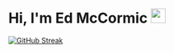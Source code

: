 # Hi, I'm Ed McCormic <img src="https://github.com/TheDudeThatCode/TheDudeThatCode/blob/master/Assets/Hi.gif" width="29px">

[![GitHub Streak](https://github-readme-streak-stats.herokuapp.com?user=gemacjr&date_format=M%20j%5B%2C%20Y%5D)](https://git.io/streak-stats)
<!--
**gemacjr/gemacjr** is a ✨ _special_ ✨ repository because its `README.md` (this file) appears on your GitHub profile.

Here are some ideas to get you started:

- 🔭 I’m currently working on ...
- 🌱 I’m currently learning ...
- 👯 I’m looking to collaborate on ...
- 🤔 I’m looking for help with ...
- 💬 Ask me about ...
- 📫 How to reach me: ...
- 😄 Pronouns: ...
- ⚡ Fun fact: ...
-->
<!--  ![GitHub Activity Graph](https://activity-graph.herokuapp.com/graph?username=gemacjr&theme=dracula&hide_border=true) -->

